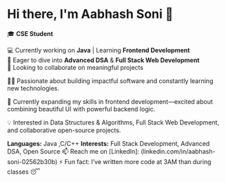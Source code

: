 # Hi there, I'm Aabhash Soni 👋

🎓 **CSE Student** 

💻 Currently working on **Java** | Learning **Frontend Development**  
🌱 Eager to dive into **Advanced DSA** & **Full Stack Web Development**  
🤝 Looking to collaborate on meaningful projects

👨‍💻 Passionate about building impactful software and constantly learning new technologies.

🔭 Currently expanding my skills in frontend development—excited about combining beautiful UI with powerful backend logic.

💡 Interested in Data Structures & Algorithms, Full Stack Web Development, and collaborative open-source projects.

 **Languages:** Java ,C/C++
 **Interests:** Full Stack Development, Advanced DSA, Open Source
📫 Reach me on [LinkedIn]: (linkedin.com/in/aabhash-soni-02562b30b)
⚡ Fun fact: I’ve written more code at 3AM than during classes 😴
